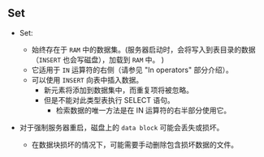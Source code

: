## Set

- Set: 
  - 始终存在于 `RAM` 中的数据集。(服务器启动时，会将写入到表目录的数据（`INSERT` 也会写磁盘），加载到 `RAM` 中。 )
  - 它适用于 `IN` 运算符的右侧（请参见 "In operators" 部分介绍）。
  - 可以使用 `INSERT` 向表中插入数据。
    - 新元素将添加到数据集中，而重复项将被忽略。
    - 但是不能对此类型表执行 SELECT 语句。
      - 检索数据的唯一方法是在 IN 运算符的右半部分使用它。

- 对于强制服务器重启，磁盘上的 `data block` 可能会丢失或损坏。
  - 在数据块损坏的情况下，可能需要手动删除包含损坏数据的文件。
